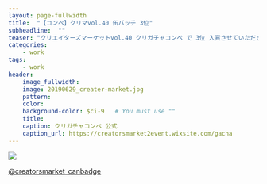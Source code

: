 ```yaml
---
layout: page-fullwidth
title:  "【コンペ】クリマvol.40 缶バッチ 3位"
subheadline:  ""
teaser: "クリエイターズマーケットvol.40 クリガチャコンペ で 3位 入賞させていただきました！"
categories:
    - work
tags:
    - work
header:
    image_fullwidth:
    image: 20190629_creater-market.jpg
    pattern:
    color:
    background-color: $ci-9   # You must use ""
    title:
    caption: クリガチャコンペ 公式
    caption_url: https://creatorsmarket2event.wixsite.com/gacha
---
```


<img src="https://www.instagram.com/p/BzNOwDmHVn2/media?size=l" style="">

<!-- InstaWidget -->
<a href="https://instawidget.net/v/user/creatorsmarket_canbadge" id="link-2b3b91722b55f24290bbee6395deaeb893d9dfd494a7fee55f0ee098238ebf9e">@creatorsmarket_canbadge</a>
<script src="https://instawidget.net/js/instawidget.js?u=2b3b91722b55f24290bbee6395deaeb893d9dfd494a7fee55f0ee098238ebf9e&width=900px"></script>